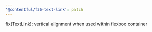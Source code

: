 ```yaml
---
'@contentful/f36-text-link': patch
---
```


fix(TextLink): vertical alignment when used within flexbox container
